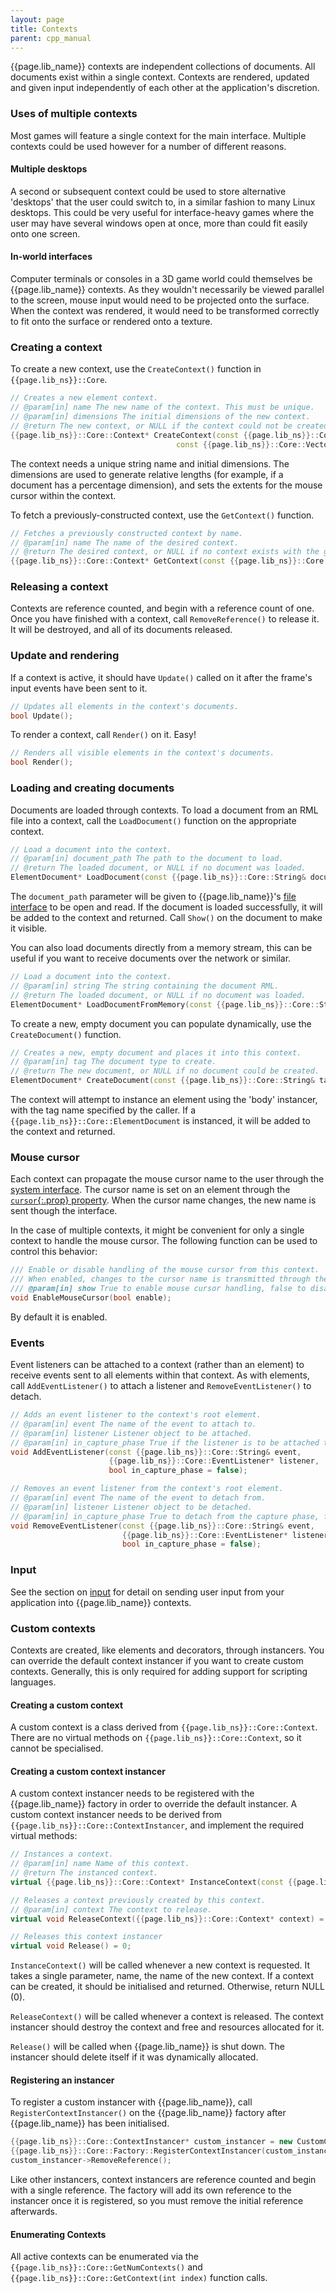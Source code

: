 ```yaml
---
layout: page
title: Contexts
parent: cpp_manual
---
```


{{page.lib_name}} contexts are independent collections of documents. All documents exist within a single context. Contexts are rendered, updated and given input independently of each other at the application's discretion.

### Uses of multiple contexts

Most games will feature a single context for the main interface. Multiple contexts could be used however for a number of different reasons.

#### Multiple desktops

A second or subsequent context could be used to store alternative 'desktops' that the user could switch to, in a similar fashion to many Linux desktops. This could be very useful for interface-heavy games where the user may have several windows open at once, more than could fit easily onto one screen.

#### In-world interfaces

Computer terminals or consoles in a 3D game world could themselves be {{page.lib_name}} contexts. As they wouldn't necessarily be viewed parallel to the screen, mouse input would need to be projected onto the surface. When the context was rendered, it would need to be transformed correctly to fit onto the surface or rendered onto a texture.

### Creating a context

To create a new context, use the `CreateContext()` function in `{{page.lib_ns}}::Core`.

```cpp
// Creates a new element context.
// @param[in] name The new name of the context. This must be unique.
// @param[in] dimensions The initial dimensions of the new context.
// @return The new context, or NULL if the context could not be created.
{{page.lib_ns}}::Core::Context* CreateContext(const {{page.lib_ns}}::Core::String& name,
                                     const {{page.lib_ns}}::Core::Vector2i& dimensions);
```

The context needs a unique string name and initial dimensions. The dimensions are used to generate relative lengths (for example, if a document has a percentage dimension), and sets the extents for the mouse cursor within the context.

To fetch a previously-constructed context, use the `GetContext()` function.

```cpp
// Fetches a previously constructed context by name.
// @param[in] name The name of the desired context.
// @return The desired context, or NULL if no context exists with the given name.
{{page.lib_ns}}::Core::Context* GetContext(const {{page.lib_ns}}::Core::String& name);
```

### Releasing a context

Contexts are reference counted, and begin with a reference count of one. Once you have finished with a context, call `RemoveReference()` to release it. It will be destroyed, and all of its documents released.

### Update and rendering

If a context is active, it should have `Update()` called on it after the frame's input events have been sent to it.

```cpp
// Updates all elements in the context's documents.
bool Update();
```

To render a context, call `Render()` on it. Easy!

```cpp
// Renders all visible elements in the context's documents.
bool Render();
```

### Loading and creating documents

Documents are loaded through contexts. To load a document from an RML file into a context, call the `LoadDocument()` function on the appropriate context.

```cpp
// Load a document into the context.
// @param[in] document_path The path to the document to load.
// @return The loaded document, or NULL if no document was loaded.
ElementDocument* LoadDocument(const {{page.lib_ns}}::Core::String& document_path);
```

The `document_path` parameter will be given to {{page.lib_name}}'s [file interface](interfaces.html#the-file-interface) to be open and read. If the document is loaded successfully, it will be added to the context and returned. Call `Show()` on the document to make it visible.

You can also load documents directly from a memory stream, this can be useful if you want to receive documents over the network or similar.

```cpp
// Load a document into the context.
// @param[in] string The string containing the document RML.
// @return The loaded document, or NULL if no document was loaded.
ElementDocument* LoadDocumentFromMemory(const {{page.lib_ns}}::Core::String& string);
```

To create a new, empty document you can populate dynamically, use the `CreateDocument()` function.

```cpp
// Creates a new, empty document and places it into this context.
// @param[in] tag The document type to create.
// @return The new document, or NULL if no document could be created.
ElementDocument* CreateDocument(const {{page.lib_ns}}::Core::String& tag = "document");
```

The context will attempt to instance an element using the 'body' instancer, with the tag name specified by the caller. If a `{{page.lib_ns}}::Core::ElementDocument` is instanced, it will be added to the context and returned.

### Mouse cursor

Each context can propagate the mouse cursor name to the user through the [system interface](interfaces.html#the-system-interface). The cursor name is set on an element through the  [`cursor`{:.prop} property](../rcss/user_interface.html#cursors-the-cursor-property). When the cursor name changes, the new name is sent though the interface.

In the case of multiple contexts, it might be convenient for only a single context to handle the mouse cursor. The following function can be used to control this behavior:
```cpp
/// Enable or disable handling of the mouse cursor from this context.
/// When enabled, changes to the cursor name is transmitted through the system interface.
/// @param[in] show True to enable mouse cursor handling, false to disable.
void EnableMouseCursor(bool enable);
```
By default it is enabled.


### Events

Event listeners can be attached to a context (rather than an element) to receive events sent to all elements within that context. As with elements, call `AddEventListener()` to attach a listener and `RemoveEventListener()` to detach.

```cpp
// Adds an event listener to the context's root element.
// @param[in] event The name of the event to attach to.
// @param[in] listener Listener object to be attached.
// @param[in] in_capture_phase True if the listener is to be attached to the capture phase, false for the bubble phase.
void AddEventListener(const {{page.lib_ns}}::Core::String& event,
                      {{page.lib_ns}}::Core::EventListener* listener,
                      bool in_capture_phase = false);

// Removes an event listener from the context's root element.
// @param[in] event The name of the event to detach from.
// @param[in] listener Listener object to be detached.
// @param[in] in_capture_phase True to detach from the capture phase, false from the bubble phase.
void RemoveEventListener(const {{page.lib_ns}}::Core::String& event,
                         {{page.lib_ns}}::Core::EventListener* listener,
                         bool in_capture_phase = false);
```

### Input

See the section on [input](input.html) for detail on sending user input from your application into {{page.lib_name}} contexts.

### Custom contexts

Contexts are created, like elements and decorators, through instancers. You can override the default context instancer if you want to create custom contexts. Generally, this is only required for adding support for scripting languages.

#### Creating a custom context

A custom context is a class derived from `{{page.lib_ns}}::Core::Context`. There are no virtual methods on `{{page.lib_ns}}::Core::Context`, so it cannot be specialised.

#### Creating a custom context instancer

A custom context instancer needs to be registered with the {{page.lib_name}} factory in order to override the default instancer. A custom context instancer needs to be derived from `{{page.lib_ns}}::Core::ContextInstancer`, and implement the required virtual methods:

```cpp
// Instances a context.
// @param[in] name Name of this context.
// @return The instanced context.
virtual {{page.lib_ns}}::Core::Context* InstanceContext(const {{page.lib_ns}}::Core::String& name) = 0;

// Releases a context previously created by this context.
// @param[in] context The context to release.
virtual void ReleaseContext({{page.lib_ns}}::Core::Context* context) = 0;

// Releases this context instancer
virtual void Release() = 0;
```

`InstanceContext()` will be called whenever a new context is requested. It takes a single parameter, name, the name of the new context. If a context can be created, it should be initialised and returned. Otherwise, return NULL (0).

`ReleaseContext()` will be called whenever a context is released. The context instancer should destroy the context and free and resources allocated for it.

`Release()` will be called when {{page.lib_name}} is shut down. The instancer should delete itself if it was dynamically allocated.

#### Registering an instancer

To register a custom instancer with {{page.lib_name}}, call `RegisterContextInstancer()` on the {{page.lib_name}} factory after {{page.lib_name}} has been initialised.

```cpp
{{page.lib_ns}}::Core::ContextInstancer* custom_instancer = new CustomContextInstancer();
{{page.lib_ns}}::Core::Factory::RegisterContextInstancer(custom_instancer);
custom_instancer->RemoveReference();
```

Like other instancers, context instancers are reference counted and begin with a single reference. The factory will add its own reference to the instancer once it is registered, so you must remove the initial reference afterwards.

#### Enumerating Contexts

All active contexts can be enumerated via the `{{page.lib_ns}}::Core::GetNumContexts()` and `{{page.lib_ns}}::Core::GetContext(int index)` function calls. 